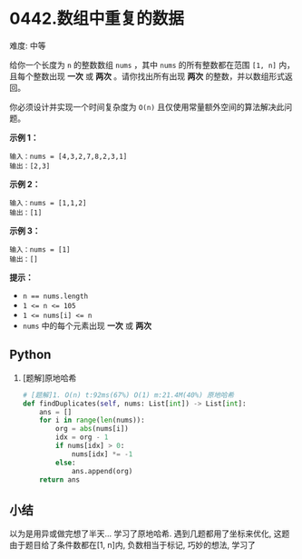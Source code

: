 # 0442.数组中重复的数据

难度: 中等

给你一个长度为 `n` 的整数数组 `nums` ，其中 `nums` 的所有整数都在范围 `[1, n]` 内，且每个整数出现 **一次** 或 **两次** 。请你找出所有出现 **两次** 的整数，并以数组形式返回。

你必须设计并实现一个时间复杂度为 `O(n)` 且仅使用常量额外空间的算法解决此问题。

 

**示例 1：**

```
输入：nums = [4,3,2,7,8,2,3,1]
输出：[2,3]
```

**示例 2：**

```
输入：nums = [1,1,2]
输出：[1]
```

**示例 3：**

```
输入：nums = [1]
输出：[]
```

 

**提示：**

- `n == nums.length`
- `1 <= n <= 105`
- `1 <= nums[i] <= n`
- `nums` 中的每个元素出现 **一次** 或 **两次**

## Python

1. [题解]原地哈希

   ```python
   # [题解]1. O(n) t:92ms(67%) O(1) m:21.4M(40%) 原地哈希
   def findDuplicates(self, nums: List[int]) -> List[int]:
       ans = []
       for i in range(len(nums)):
           org = abs(nums[i])
           idx = org - 1
           if nums[idx] > 0:
               nums[idx] *= -1
           else:
               ans.append(org)
       return ans
   ```

## 小结

以为是用异或做完想了半天... 学习了原地哈希. 遇到几题都用了坐标来优化, 这题由于题目给了条件数都在[1, n]内, 负数相当于标记, 巧妙的想法, 学习了